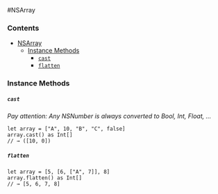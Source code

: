 #NSArray

### Contents ###

- [NSArray](#nsarray)
    - [Instance Methods](#instance-methods)
    	- [`cast`](#cast)
    	- [`flatten`](#flatten)

### Instance Methods ###

##### `cast` #####
*Pay attention: Any NSNumber is always converted to Bool, Int, Float, ...*

```
let array = ["A", 10, "B", "C", false]
array.cast() as Int[]
// → ([10, 0])
```

##### `flatten` #####
```
let array = [5, [6, ["A", 7]], 8]
array.flatten() as Int[]
// → [5, 6, 7, 8]
```
